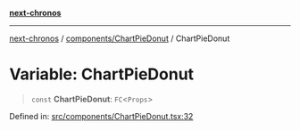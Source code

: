 [**next-chronos**](../../../README.md)

***

[next-chronos](../../../README.md) / [components/ChartPieDonut](../README.md) / ChartPieDonut

# Variable: ChartPieDonut

> `const` **ChartPieDonut**: `FC`\<`Props`\>

Defined in: [src/components/ChartPieDonut.tsx:32](https://github.com/Bababum95/next-chronos/blob/41860730c8dd12c16699269e1eee86402c8d1a9f/src/components/ChartPieDonut.tsx#L32)
